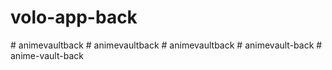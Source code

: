 # volo-app-back
#   a n i m e v a u l t b a c k  
 #   a n i m e v a u l t b a c k  
 #   a n i m e v a u l t b a c k  
 #   a n i m e v a u l t - b a c k  
 #   a n i m e - v a u l t - b a c k  
 